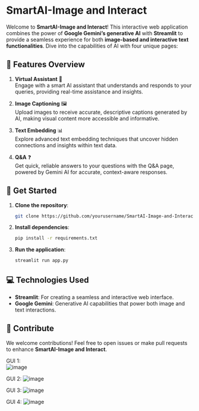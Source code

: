 # SmartAI-Image and Interact

Welcome to **SmartAI-Image and Interact**! This interactive web application combines the power of **Google Gemini’s generative AI** with **Streamlit** to provide a seamless experience for both **image-based and interactive text functionalities**. Dive into the capabilities of AI with four unique pages:

## 🔹 Features Overview

1. **Virtual Assistant** 🤖  
   Engage with a smart AI assistant that understands and responds to your queries, providing real-time assistance and insights.

2. **Image Captioning** 🖼️  
   Upload images to receive accurate, descriptive captions generated by AI, making visual content more accessible and informative.

3. **Text Embedding** 📊  
   Explore advanced text embedding techniques that uncover hidden connections and insights within text data.

4. **Q&A** ❓  
   Get quick, reliable answers to your questions with the Q&A page, powered by Gemini AI for accurate, context-aware responses.

## 🚀 Get Started

1. **Clone the repository**:
   ```bash
   git clone https://github.com/yourusername/SmartAI-Image-and-Interact.git
   ```
2. **Install dependencies**:
   ```bash
   pip install -r requirements.txt
   ```
3. **Run the application**:
   ```bash
   streamlit run app.py
   ```

## 💻 Technologies Used

- **Streamlit**: For creating a seamless and interactive web interface.
- **Google Gemini**: Generative AI capabilities that power both image and text interactions.

## 🎉 Contribute

We welcome contributions! Feel free to open issues or make pull requests to enhance **SmartAI-Image and Interact**.

GUI 1:  
![image](https://github.com/user-attachments/assets/13659e15-d36c-44d4-91b4-fe89344ea683)

GUI 2:
![image](https://github.com/user-attachments/assets/1222903f-c4c7-4200-bb60-ffe44d34b156)

GUI 3:
![image](https://github.com/user-attachments/assets/8fafcb27-e5ac-4f9e-8531-02d9d875ac2b)

GUI 4:
![image](https://github.com/user-attachments/assets/c29a776e-3125-4191-bc38-c69f870d13a0)




